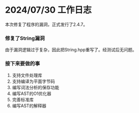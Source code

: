 # 2024/07/30 工作日志

本次修复了程序的漏洞，正式发行了2.4.7。

### 修复了String漏洞

由于漏洞逻辑过于复杂，因此把String.hpp重写了。经测试后无问题。

### 接下来要做的事

1. 支持文件处理库
2. 支持编译为平面字节码
3. 编写词法分析的保存功能
4. 编写AST的O1优化器
5. 完善标准库
6. 编写AST的解释器
